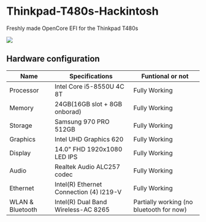# Thinkpad-T480s-Hackintosh
Freshly made OpenCore EFI for the Thinkpad T480s

<img src="https://media.discordapp.net/attachments/883021214090686525/964658946600222790/IMG_20220416_003816.jpg?width=351&height=468">

## Hardware configuration
| Name                | Specifications | Funtional or not |
| ------------------- | -----------------------------------------|-------------|
| Processor           | Intel Core i5-8550U 4C 8T                |Fully Working|
| Memory              | 24GB(16GB slot + 8GB onborad)            |Fully Working|
| Storage             | Samsung 970 PRO 512GB                    |Fully Working|
| Graphics            | Intel UHD Graphics 620                   |Fully Working|
| Display             | 14.0" FHD 1920x1080 LED IPS              |Fully Working|
| Audio               | Realtek Audio ALC257 codec               |Fully Working|
| Ethernet            | Intel(R) Ethernet Connection (4) I219-V  |Fully Working|
| WLAN & Bluetooth    | Intel(R) Dual Band Wireless-AC 8265      |Partially working (no bluetooth for now)|
